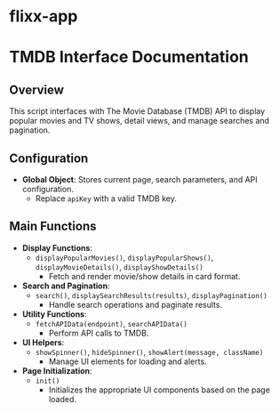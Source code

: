 # flixx-app
# TMDB Interface Documentation

## Overview
This script interfaces with The Movie Database (TMDB) API to display popular movies and TV shows, detail views, and manage searches and pagination.

## Configuration
- **Global Object**: Stores current page, search parameters, and API configuration. 
  - Replace `apiKey` with a valid TMDB key.

## Main Functions
- **Display Functions**: 
  - `displayPopularMovies()`, `displayPopularShows()`, `displayMovieDetails()`, `displayShowDetails()`
    - Fetch and render movie/show details in card format.
- **Search and Pagination**: 
  - `search()`, `displaySearchResults(results)`, `displayPagination()`
    - Handle search operations and paginate results.
- **Utility Functions**: 
  - `fetchAPIData(endpoint)`, `searchAPIData()`
    - Perform API calls to TMDB.
- **UI Helpers**: 
  - `showSpinner()`, `hideSpinner()`, `showAlert(message, className)`
    - Manage UI elements for loading and alerts.
- **Page Initialization**: 
  - `init()`
    - Initializes the appropriate UI components based on the page loaded.



